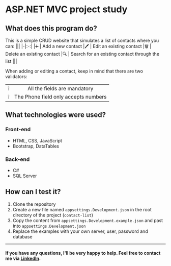 # ASP.NET MVC project study

## What does this program do?
This is a simple CRUD website that simulates a list of contacts where you can:
|||
|-|:-:|
|➕ | Add a new contact
|🖊️ | Edit an existing contact
|🗑️ | Delete an existing contact
|🔍 | Search for an existing contact through the list
|||

When adding or editing a contact, keep in mind that there are two validators:

|||
|-|:-:|
|❕| All the fields are mandatory
|❕| The Phone field only accepts numbers

## What technologies were used?

### Front-end
* HTML, CSS, JavaScript
* Bootstrap, DataTables

### Back-end
* C#
* SQL Server

## How can I test it?

1. Clone the repository
2. Create a new file named ``appsettings.Development.json`` in the root directory of the project (``contact-list``)
2. Copy the content from ``appsettings.Development.example.json`` and past into ``appsettings.Development.json`` 
3. Replace the examples with your own server, user, password and database  

---
  
#### If you have any questions, I'll be very happy to help. Feel free to contact me via [LinkedIn](https://www.linkedin.com/in/vanessadquadros/).
